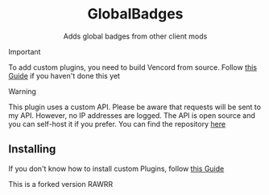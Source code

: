 <center>
    <h1>GlobalBadges</h1>
    <p>Adds global badges from other client mods</p>
</center>

> [!IMPORTANT]  
> To add custom plugins, you need to build Vencord from source. Follow [this Guide](https://docs.vencord.dev/installing/) if you haven't done this yet

> [!WARNING]  
> This plugin uses a custom API. Please be aware that requests will be sent to my API. However, no IP addresses are logged. The API is open source and you can self-host it if you prefer. You can find the repository [here](https://github.com/ScribblrBot/DiscordStuffs/tree/main/Badges)

## Installing
If you don't know how to install custom Plugins, follow [this Guide](https://docs.vencord.dev/installing/custom-plugins/)

This is a forked version RAWRR
